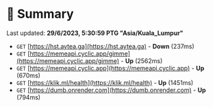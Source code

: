 # 📖 Summary
Last updated: **29/6/2023, 5:30:59 PTG "Asia/Kuala_Lumpur"**

- `GET` [https://hst.aytea.ga](https://hst.aytea.ga) - **Down** (237ms)
- `GET` [https://memeapi.cyclic.app/gimme](https://memeapi.cyclic.app/gimme) - **Up** (2562ms)
- `GET` [https://memeapi.cyclic.app](https://memeapi.cyclic.app) - **Up** (670ms)
- `GET` [https://klik.ml/health](https://klik.ml/health) - **Up** (1451ms)
- `GET` [https://dumb.onrender.com](https://dumb.onrender.com) - **Up** (794ms)
